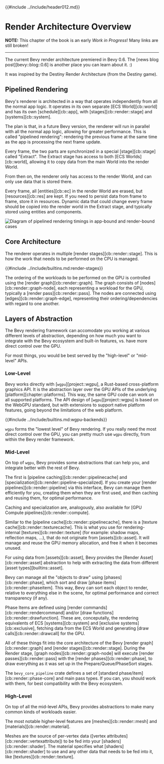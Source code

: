 {{#include ../include/header012.md}}

# Render Architecture Overview

**NOTE:** This chapter of the book is an early *Work in Progress*!
Many links are still broken!

---

The current Bevy render architecture premiered in Bevy 0.6. The [news blog
post][bevy::blog::0.6] is another place you can learn about it. :)

It was inspired by the Destiny Render Architecture (from the Destiny game).

## Pipelined Rendering

Bevy's renderer is architected in a way that operates independently from all
the normal app logic. It operates in its own separate [ECS World][cb::world]
and has its own [schedule][cb::app], with [stages][cb::render::stage] and
[systems][cb::system].

The plan is that, in a future Bevy version, the renderer will run in parallel
with all the normal app logic, allowing for greater performance. This is
called "pipelined rendering": rendering the previous frame at the same time
as the app is processing the next frame update.

Every frame, the two parts are synchronized in a special [stage][cb::stage]
called "Extract". The Extract stage has access to both [ECS Worlds][cb::world],
allowing it to copy data from the main World into the render World.

From then on, the renderer only has access to the render World, and can only
use data that is stored there.

Every frame, all [entities][cb::ec] in the render World are erased, but
[resources][cb::res] are kept. If you need to persist data from frame to
frame, store it in resources. Dynamic data that could change every frame
should be copied into the render world in the Extract stage, and typically
stored using entities and components.

![Diagram of pipelined rendering timings in app-bound and render-bound cases](/img/pipelined-rendering.png)

## Core Architecture

The renderer operates in multiple [render stages][cb::render::stage]. This
is how the work that needs to be performed on the CPU is managed.

{{#include ../include/builtins.md:render-stages}}

The ordering of the workloads to be performed on the GPU is controlled
using the [render graph][cb::render::graph]. The graph consists of
[nodes][cb::render::graph-node], each representing a workload for the GPU,
typically a [render pass][cb::render::pass]. The nodes are connected using
[edges][cb::render::graph-edge], representing their ordering/dependencies
with regard to one another.

## Layers of Abstraction

The Bevy rendering framework can accomodate you working at various different
levels of abstraction, depending on how much you want to integrate with the
Bevy ecosystem and built-in features, vs. have more direct control over the GPU.

For most things, you would be best served by the "high-level" or "mid-level" APIs.

### Low-Level

Bevy works directly with [`wgpu`][project::wgpu], a Rust-based cross-platform
graphics API. It is the abstraction layer over the GPU APIs of the underlying
[platform][chapter::platforms]. This way, the same GPU code can work on all
supported platforms. The API design of [`wgpu`][project::wgpu] is based on
the WebGPU standard, but with extensions to support native platform features,
going beyond the limitations of the web platform.

{{#include ../include/builtins.md:wgpu-backends}}

`wgpu` forms the "lowest level" of Bevy rendering. If you really need the
most direct control over the GPU, you can pretty much use `wgpu` directly,
from within the Bevy render framework.

### Mid-Level

On top of `wgpu`, Bevy provides some abstractions that can help you, and
integrate better with the rest of Bevy.

The first is [pipeline caching][cb::render::pipelinecache] and
[specialization][cb::render::pipeline-specialized]. If you create your
[render pipelines][cb::render::pipeline] via this interface, Bevy can manage
them efficiently for you, creating them when they are first used, and then
caching and reusing them, for optimal performance.

Caching and specialization are, analogously, also available for [GPU Compute
pipelines][cb::render::compute].

Similar to the [pipeline cache][cb::render::pipelinecache], there is a [texture
cache][cb::render::texturecache]. This is what you use for rendering-internal
[textures][cb::render::texture] (for example: shadow maps, reflection maps,
…), that do not originate from [assets][cb::asset]. It will manage and
reuse the GPU memory allocation, and free it when it becomes unused.

For using data from [assets][cb::asset], Bevy provides the [Render
Asset][cb::render::asset] abstraction to help with extracting the data from
different [asset types][builtins::asset].

Bevy can manage all the "objects to draw" using [phases][cb::render::phase],
which sort and draw [phase items][cb::render::phaseitem]. This way, Bevy
can sort each object to render, relative to everything else in the scene,
for optimal performance and correct transparency (if any).

Phase Items are defined using [render commands][cb::render::rendercommand]
and/or [draw functions][cb::render::drawfunction]. These are, conceputally,
the rendering equivalents of ECS [systems][cb::system] and [exclusive
systems][cb::exclusive], fetching data from the ECS World and generating
[draw calls][cb::render::drawcall] for the GPU.

All of these things fit into the core architecture of the Bevy [render
graph][cb::render::graph] and [render stages][cb::render::stage]. During
the Render stage, [graph nodes][cb::render::graph-node] will execute [render
passes][cb::render::pass] with the [render phases][cb::render::phase],
to draw everything as it was set up in the Prepare/Queue/PhaseSort stages.

The `bevy_core_pipeline` crate defines a set of [standard
phase/item][cb::render::phase-core] and main pass types. If you can, you
should work with them, for best compatibility with the Bevy ecosystem.

### High-Level

On top of all the mid-level APIs, Bevy provides abstractions to make many
common kinds of workloads easier.

The most notable higher-level features are [meshes][cb::render::mesh] and
[materials][cb::render::material].

Meshes are the source of per-vertex data ([vertex
attributes][cb::render::vertexattribute]) to be fed into
your [shaders][cb::render::shader]. The material specifies what
[shaders][cb::render::shader] to use and any other data that needs to be
fed into it, like [textures][cb::render::texture].
